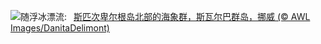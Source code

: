 ![](https://www.bing.com/th?id=OHR.WalrusNorway_ZH-CN5657804031_UHD.jpg&w=1000)随浮冰漂流:&nbsp;&ensp;[斯匹次卑尔根岛北部的海象群，斯瓦尔巴群岛，挪威 (© AWL Images/DanitaDelimont)](https://www.bing.com/th?id=OHR.WalrusNorway_ZH-CN5657804031_UHD.jpg)
<br><br/>
